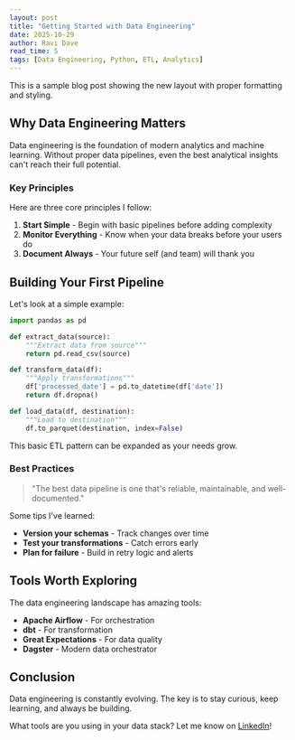 ```yaml
---
layout: post
title: "Getting Started with Data Engineering"
date: 2025-10-29
author: Ravi Dave
read_time: 5
tags: [Data Engineering, Python, ETL, Analytics]
---
```


This is a sample blog post showing the new layout with proper formatting and styling.

## Why Data Engineering Matters

Data engineering is the foundation of modern analytics and machine learning. Without proper data pipelines, even the best analytical insights can't reach their full potential.

### Key Principles

Here are three core principles I follow:

1. **Start Simple** - Begin with basic pipelines before adding complexity
2. **Monitor Everything** - Know when your data breaks before your users do
3. **Document Always** - Your future self (and team) will thank you

## Building Your First Pipeline

Let's look at a simple example:

```python
import pandas as pd

def extract_data(source):
    """Extract data from source"""
    return pd.read_csv(source)

def transform_data(df):
    """Apply transformations"""
    df['processed_date'] = pd.to_datetime(df['date'])
    return df.dropna()

def load_data(df, destination):
    """Load to destination"""
    df.to_parquet(destination, index=False)
```

This basic ETL pattern can be expanded as your needs grow.

### Best Practices

> "The best data pipeline is one that's reliable, maintainable, and well-documented."

Some tips I've learned:

- **Version your schemas** - Track changes over time
- **Test your transformations** - Catch errors early
- **Plan for failure** - Build in retry logic and alerts

## Tools Worth Exploring

The data engineering landscape has amazing tools:

- **Apache Airflow** - For orchestration
- **dbt** - For transformation
- **Great Expectations** - For data quality
- **Dagster** - Modern data orchestrator

## Conclusion

Data engineering is constantly evolving. The key is to stay curious, keep learning, and always be building.

What tools are you using in your data stack? Let me know on [LinkedIn](https://www.linkedin.com/in/ravi-dave/)!